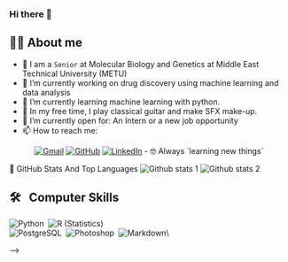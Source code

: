 ### Hi there 👋

## 💁‍♀️  About me
- 🏫 I am a `Senior` at Molecular Biology and Genetics at Middle East Technical University (METU)
- 🔭 I’m currently working on drug discovery using machine learning and data analysis
- 🌱 I’m currently learning machine learning with python.
- 🎵 In my free time, I play classical guitar and make SFX make-up. 
- 🤔 I’m currently open for: An Intern or a new job opportunity
- 📫 How to reach me: 
<p align="center">
	<a href="dogrusozirem11@gmail.com"><img img src="https://img.shields.io/badge/gmail-%23EA4335.svg?style=plastic&logo=gmail&logoColor=white" alt="Gmail"/></a>
	<a href="https://github.com/iremdogrusoz"><img src="https://img.shields.io/badge/github-%23181717.svg?style=plastic&logo=github&logoColor=white" alt="GitHub"/></a>
	<a href="https://www.linkedin.com/in/iremdogrusoz/"><img src="https://img.shields.io/badge/linkedin-%230A66C2.svg?style=plastic&logo=linkedin&logoColor=white" alt="LinkedIn"/></a>
- 🤓 Always `learning new things`

📌 GitHub Stats And Top Languages
![Github stats 1](https://github-readme-stats.vercel.app/api?username=iremdogrusoz&show_icons=true&theme=gradient) 
![Github stats 2](https://github-readme-stats.vercel.app/api?username=iremdogrusoz&show_icons=true&theme=radical)

## 🛠️ &nbsp; Computer Skills
![Python](https://img.shields.io/badge/-Python-05122A?style=flat&logo=python)&nbsp;
![R (Statistics)](https://img.shields.io/badge/-R-05122A?style=flat&logo=R&logoColor=276DC3)\
![PostgreSQL](https://img.shields.io/badge/-PostgreSQL-05122A?style=flat&logo=PostgreSQL)&nbsp;
![Photoshop](https://img.shields.io/badge/-Photoshop-05122A?style=flat&logo=adobe-photoshop)&nbsp;
![Markdown](https://img.shields.io/badge/-Markdown-05122A?style=flat&logo=markdown)\







-->
